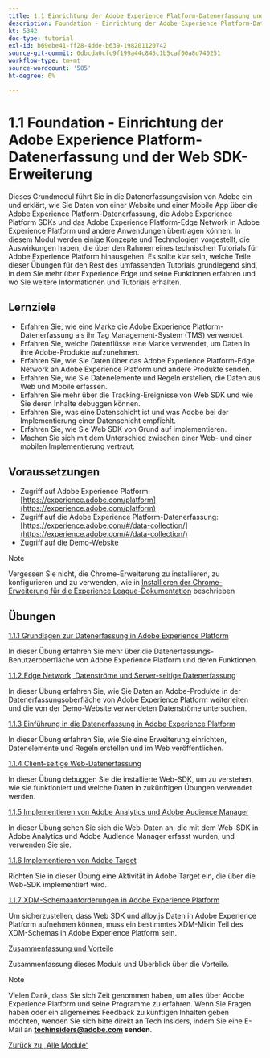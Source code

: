 ```yaml
---
title: 1.1 Einrichtung der Adobe Experience Platform-Datenerfassung und der Web SDK-Erweiterung
description: Foundation - Einrichtung der Adobe Experience Platform-Datenerfassung und der Web SDK-Erweiterung
kt: 5342
doc-type: tutorial
exl-id: b69ebe41-ff28-4dde-b639-198201120742
source-git-commit: 0dbcda0cfc9f199a44c845c1b5caf00a8d740251
workflow-type: tm+mt
source-wordcount: '585'
ht-degree: 0%

---
```


# 1.1 Foundation - Einrichtung der Adobe Experience Platform-Datenerfassung und der Web SDK-Erweiterung

Dieses Grundmodul führt Sie in die Datenerfassungsvision von Adobe ein und erklärt, wie Sie Daten von einer Website und einer Mobile App über die Adobe Experience Platform-Datenerfassung, die Adobe Experience Platform SDKs und das Adobe Experience Platform-Edge Network in Adobe Experience Platform und andere Anwendungen übertragen können. In diesem Modul werden einige Konzepte und Technologien vorgestellt, die Auswirkungen haben, die über den Rahmen eines technischen Tutorials für Adobe Experience Platform hinausgehen. Es sollte klar sein, welche Teile dieser Übungen für den Rest des umfassenden Tutorials grundlegend sind, in dem Sie mehr über Experience Edge und seine Funktionen erfahren und wo Sie weitere Informationen und Tutorials erhalten.

## Lernziele

- Erfahren Sie, wie eine Marke die Adobe Experience Platform-Datenerfassung als ihr Tag Management-System (TMS) verwendet.
- Erfahren Sie, welche Datenflüsse eine Marke verwendet, um Daten in ihre Adobe-Produkte aufzunehmen.
- Erfahren Sie, wie Sie Daten über das Adobe Experience Platform-Edge Network an Adobe Experience Platform und andere Produkte senden.
- Erfahren Sie, wie Sie Datenelemente und Regeln erstellen, die Daten aus Web und Mobile erfassen.
- Erfahren Sie mehr über die Tracking-Ereignisse von Web SDK und wie Sie deren Inhalte debuggen können.
- Erfahren Sie, was eine Datenschicht ist und was Adobe bei der Implementierung einer Datenschicht empfiehlt.
- Erfahren Sie, wie Sie Web SDK von Grund auf implementieren.
- Machen Sie sich mit dem Unterschied zwischen einer Web- und einer mobilen Implementierung vertraut.

## Voraussetzungen

- Zugriff auf Adobe Experience Platform: [https://experience.adobe.com/platform](https://experience.adobe.com/platform)
- Zugriff auf die Adobe Experience Platform-Datenerfassung: [https://experience.adobe.com/#/data-collection/](https://experience.adobe.com/#/data-collection/)
- Zugriff auf die Demo-Website

>[!NOTE]
>
>Vergessen Sie nicht, die Chrome-Erweiterung zu installieren, zu konfigurieren und zu verwenden, wie in [Installieren der Chrome-Erweiterung für die Experience League-Dokumentation](../../gettingstarted/gettingstarted/ex1.md) beschrieben

## Übungen

[1.1.1 Grundlagen zur Datenerfassung in Adobe Experience Platform](./ex1.md)

In dieser Übung erfahren Sie mehr über die Datenerfassungs-Benutzeroberfläche von Adobe Experience Platform und deren Funktionen.

[1.1.2 Edge Network, Datenströme und Server-seitige Datenerfassung](./ex2.md)

In dieser Übung erfahren Sie, wie Sie Daten an Adobe-Produkte in der Datenerfassungsoberfläche von Adobe Experience Platform weiterleiten und die von der Demo-Website verwendeten Datenströme untersuchen.

[1.1.3 Einführung in die Datenerfassung in Adobe Experience Platform](./ex3.md)

In dieser Übung erfahren Sie, wie Sie eine Erweiterung einrichten, Datenelemente und Regeln erstellen und im Web veröffentlichen.

[1.1.4 Client-seitige Web-Datenerfassung](./ex4.md)

In dieser Übung debuggen Sie die installierte Web-SDK, um zu verstehen, wie sie funktioniert und welche Daten in zukünftigen Übungen verwendet werden.

[1.1.5 Implementieren von Adobe Analytics und Adobe Audience Manager](./ex5.md)

In dieser Übung sehen Sie sich die Web-Daten an, die mit dem Web-SDK in Adobe Analytics und Adobe Audience Manager erfasst wurden, und verwenden Sie sie.

[1.1.6 Implementieren von Adobe Target](./ex6.md)

Richten Sie in dieser Übung eine Aktivität in Adobe Target ein, die über die Web-SDK implementiert wird.

[1.1.7 XDM-Schemaanforderungen in Adobe Experience Platform](./ex7.md)

Um sicherzustellen, dass Web SDK und alloy.js Daten in Adobe Experience Platform aufnehmen können, muss ein bestimmtes XDM-Mixin Teil des XDM-Schemas in Adobe Experience Platform sein.

[Zusammenfassung und Vorteile](./summary.md)

Zusammenfassung dieses Moduls und Überblick über die Vorteile.

>[!NOTE]
>
>Vielen Dank, dass Sie sich Zeit genommen haben, um alles über Adobe Experience Platform und seine Programme zu erfahren. Wenn Sie Fragen haben oder ein allgemeines Feedback zu künftigen Inhalten geben möchten, wenden Sie sich bitte direkt an Tech Insiders, indem Sie eine E-Mail an **techinsiders@adobe.com senden**.

[Zurück zu „Alle Module“](../../../overview.md)
